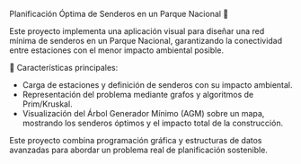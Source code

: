 Planificación Óptima de Senderos en un Parque Nacional 🌿

Este proyecto implementa una aplicación visual para diseñar una red mínima de senderos en un Parque Nacional, garantizando la conectividad entre estaciones con el menor impacto ambiental posible.


🔹 Características principales:
- Carga de estaciones y definición de senderos con su impacto ambiental.
- Representación del problema mediante grafos y algoritmos de Prim/Kruskal.
- Visualización del Árbol Generador Mínimo (AGM) sobre un mapa, mostrando los senderos óptimos y el impacto total de la construcción.

Este proyecto combina programación gráfica y estructuras de datos avanzadas para abordar un problema real de planificación sostenible. 

